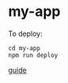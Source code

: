 # my-app
To deploy:
```
cd my-app
npm run deploy
```
[guide](https://github.com/gitname/react-gh-pages)
